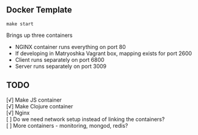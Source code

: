 Docker Template
---------------

```
make start
```

Brings up three containers

* NGINX container runs everything on port 80
* If developing in Matryoshka Vagrant box, mapping exists for port 2600
* Client runs separately on port 6800
* Server runs separately on port 3009

TODO
----------------
[√] Make JS container<br>
[√] Make Clojure container<br>
[√] Nginx<br>
[ ] Do we need network setup instead of linking the containers?<br>
[ ] More containers - monitoring, mongod, redis?
